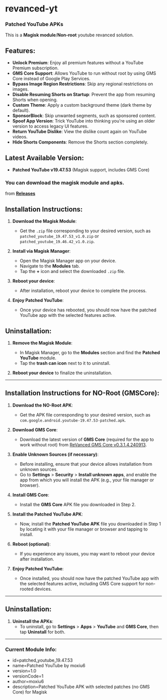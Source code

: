 # revanced-yt

### Patched YouTube APKs

This is a **Magisk module**/**Non-root** youtube revanced solution.

## Features:
- **Unlock Premium**: Enjoy all premium features without a YouTube Premium subscription.
- **GMS Core Support**: Allows YouTube to run without root by using GMS Core instead of Google Play Services.
- **Bypass Image Region Restrictions**: Skip any regional restrictions on images.
- **Disable Resuming Shorts on Startup**: Prevent the app from resuming Shorts when opening.
- **Custom Theme**: Apply a custom background theme (dark theme by default).
- **SponsorBlock**: Skip unwanted segments, such as sponsored content.
- **Spoof App Version**: Trick YouTube into thinking you're using an older version to access legacy UI features.
- **Return YouTube Dislike**: View the dislike count again on YouTube videos.
- **Hide Shorts Components**: Remove the Shorts section completely.

## Latest Available Version:
- **Patched YouTube v19.47.53** (Magisk support, includes GMS Core)

### You can download the magisk module and apks.
from **[Releases](https://github.com/moxiu64/revanced-yt/releases)**

## Installation Instructions:

1. **Download the Magisk Module**:
   - Get the `.zip` file corresponding to your desired version, such as `patched_youtube_19.47.53_v1.0.zip` or `patched_youtube_19.46.42_v1.0.zip`.

2. **Install via Magisk Manager**:
   - Open the Magisk Manager app on your device.
   - Navigate to the **Modules** tab.
   - Tap the **+** icon and select the downloaded `.zip` file.

3. **Reboot your device**:
   - After installation, reboot your device to complete the process.

4. **Enjoy Patched YouTube**:
   - Once your device has rebooted, you should now have the patched YouTube app with the selected features active.

## Uninstallation:

1. **Remove the Magisk Module**:
   - In Magisk Manager, go to the **Modules** section and find the **Patched YouTube** module.
   - Tap the **trash can icon** next to it to uninstall.

2. **Reboot your device** to finalize the uninstallation.

---

## Installation Instructions for NO-Root (GMSCore):

1. **Download the NO-Root APK**:
   - Get the APK file corresponding to your desired version, such as `com.google.android.youtube-19.47.53-patched.apk`.

2. **Download GMS Core**:
   - Download the latest version of **GMS Core** (required for the app to work without root) from [ReVanced GMS Core v0.3.1.4.240913](https://github.com/ReVanced/GmsCore/releases/tag/v0.3.1.4.240913).
   
3. **Enable Unknown Sources (if necessary)**:
   - Before installing, ensure that your device allows installation from unknown sources.
   - Go to **Settings** > **Security** > **Install unknown apps**, and enable the app from which you will install the APK (e.g., your file manager or browser).

4. **Install GMS Core**:
   - Install the **GMS Core** APK file you downloaded in Step 2.

5. **Install the Patched YouTube APK**:
   - Now, install the **Patched YouTube APK** file you downloaded in Step 1 by locating it with your file manager or browser and tapping to install.

6. **Reboot (optional)**:
   - If you experience any issues, you may want to reboot your device after installation.

7. **Enjoy Patched YouTube**:
   - Once installed, you should now have the patched YouTube app with the selected features active, including GMS Core support for non-rooted devices.

---

## Uninstallation:

1. **Uninstall the APKs**:
   - To uninstall, go to **Settings** > **Apps** > **YouTube** and **GMS Core**, then tap **Uninstall** for both.

---

### Current Module Info:
- id=patched_youtube_19.47.53
- name=Patched YouTube by moxiu6
- version=1.0
- versionCode=1
- author=moxiu6
- description=Patched YouTube APK with selected patches (no GMS Core) for Magisk
